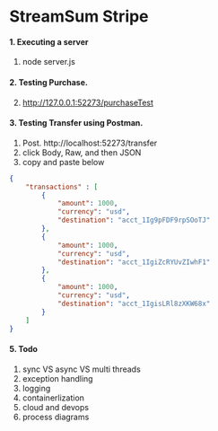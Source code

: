 # StreamSum Stripe

#### 1. Executing a server
1) node server.js 

#### 2. Testing Purchase.
2) http://127.0.0.1:52273/purchaseTest

#### 3. Testing Transfer using Postman.
1) Post. http://localhost:52273/transfer
2) click Body, Raw, and then JSON
3) copy and paste below
```json
{
    "transactions" : [
        {
            "amount": 1000,
            "currency": "usd",
            "destination": "acct_1Ig9pFDF9rpSOoTJ"
        },
        {
            "amount": 1000,
            "currency": "usd",
            "destination": "acct_1IgiZcRYUvZIwhF1"
        },
        {
            "amount": 1000,
            "currency": "usd",
            "destination": "acct_1IgisLRl8zXKW68x"
        }
    ]
}
```

#### 5. Todo
1) sync VS async VS multi threads
1) exception handling
2) logging 
3) containerlization
4) cloud and devops
5) process diagrams 
